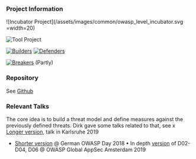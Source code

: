 ### Project Information

![Incubator Project](/assets/images/common/owasp_level_incubator.svg =width=20)

![Tool Project](/assets/images/common/owasp_documentation_project.svg)

[![Builders](/assets/images/common/owasp_builders.svg)](https://www.owasp.org/index.php/Builders)
[![Defenders](/assets/images/common/owasp_defenders.svg)](https://www.owasp.org/index.php/Defenders)

[![Breakers](/assets/images/common/owasp_breakers.svg)](https://www.owasp.org/index.php/Breakers) (Partly)

<!-- fixme: links to the old wiki! -->

<!--
* [![Project Level](/assets/images/common/owasp_level_incubator.svg)]
-->



<!--
### Downloads or Social Links
* [Download](#)
* [Social Link](#)
-->

### Repository
See [Github](https://github.com/OWASP/Docker-Security)


### Relevant Talks
The core idea is to build a threat model and define measures against the previously defined threats. Dirk
gave some talks related to that, see
x [Longer version](https://www.owasp.org/images/f/fd/Dirk_Wetter_-_Docker_Top10-OWASP_KA.pdf), talk in Karlsruhe 2019
+ [Shorter version](https://www.owasp.org/images/7/7e/Dirk_Wetter_-_Docker_Security_GOD2018.pdf) @ German OWASP Day 2018
• In depth [version](https://www.owasp.org/images/d/df/Dirk_Wetter_-_Docker_Top10-AMS.pdf) of D02-D04, D06 @ OWASP Global AppSec Amsterdam 2019


